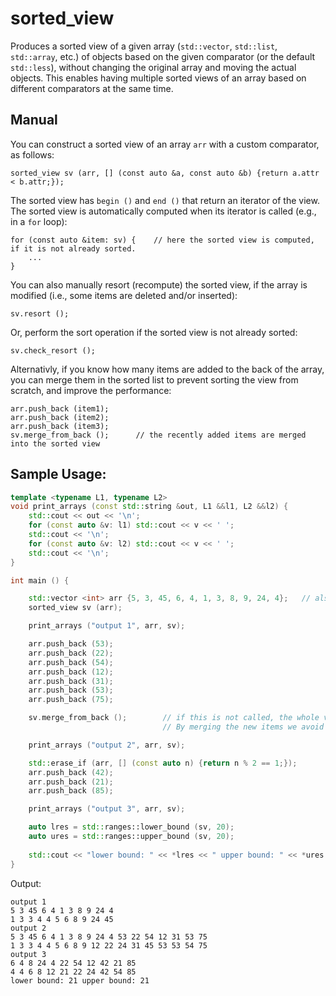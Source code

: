 # sorted_view

Produces a sorted view of a given array (`std::vector`, `std::list`, `std::array`, etc.) of objects based on the given comparator (or the default `std::less`), without changing the original array and moving the actual objects. This enables having multiple sorted views of an array based on different comparators at the same time.

## Manual

You can construct a sorted view of an array `arr` with a custom comparator, as follows:
```
sorted_view sv (arr, [] (const auto &a, const auto &b) {return a.attr < b.attr;});
```

The sorted view has `begin ()` and `end ()` that return an iterator of the view. The sorted view is automatically computed when its iterator is called (e.g., in a `for` loop):
```
for (const auto &item: sv) {    // here the sorted view is computed, if it is not already sorted.
    ...
}
```
You can also manually resort (recompute) the sorted view, if the array is modified (i.e., some items are deleted and/or inserted):
```
sv.resort ();
```

Or, perform the sort operation if the sorted view is not already sorted:
```
sv.check_resort ();
```

Alternativly, if you know how many items are added to the back of the array, you can merge them in the sorted list to prevent sorting the view from scratch, and improve the performance:
```
arr.push_back (item1);
arr.push_back (item2);
arr.push_back (item3);
sv.merge_from_back ();      // the recently added items are merged into the sorted view
```




## Sample Usage:

```cpp
template <typename L1, typename L2>
void print_arrays (const std::string &out, L1 &&l1, L2 &&l2) {
    std::cout << out << '\n';
    for (const auto &v: l1) std::cout << v << ' ';
    std::cout << '\n';
    for (const auto &v: l2) std::cout << v << ' ';
    std::cout << '\n';
}

int main () {

    std::vector <int> arr {5, 3, 45, 6, 4, 1, 3, 8, 9, 24, 4};   // also std::list and other containers are possible
    sorted_view sv (arr);

    print_arrays ("output 1", arr, sv);

    arr.push_back (53);
    arr.push_back (22);
    arr.push_back (54);
    arr.push_back (12);
    arr.push_back (31);
    arr.push_back (53);
    arr.push_back (75);

    sv.merge_from_back ();        // if this is not called, the whole view will be sorted again. 
                                  // By merging the new items we avoid sorting the whole array and improve the performance

    print_arrays ("output 2", arr, sv);

    std::erase_if (arr, [] (const auto n) {return n % 2 == 1;});
    arr.push_back (42);
    arr.push_back (21);
    arr.push_back (85);

    print_arrays ("output 3", arr, sv);

    auto lres = std::ranges::lower_bound (sv, 20);
    auto ures = std::ranges::upper_bound (sv, 20);
    
    std::cout << "lower bound: " << *lres << " upper bound: " << *ures << std::endl;
}
```
Output:
```
output 1
5 3 45 6 4 1 3 8 9 24 4 
1 3 3 4 4 5 6 8 9 24 45 
output 2
5 3 45 6 4 1 3 8 9 24 4 53 22 54 12 31 53 75 
1 3 3 4 4 5 6 8 9 12 22 24 31 45 53 53 54 75 
output 3
6 4 8 24 4 22 54 12 42 21 85 
4 4 6 8 12 21 22 24 42 54 85 
lower bound: 21 upper bound: 21
```
